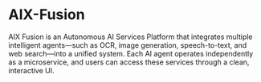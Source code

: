 # AIX-Fusion
AIX Fusion is an Autonomous AI Services Platform that integrates multiple intelligent agents—such as OCR, image generation, speech-to-text, and web search—into a unified system. Each AI agent operates independently as a microservice, and users can access these services through a clean, interactive UI. 
